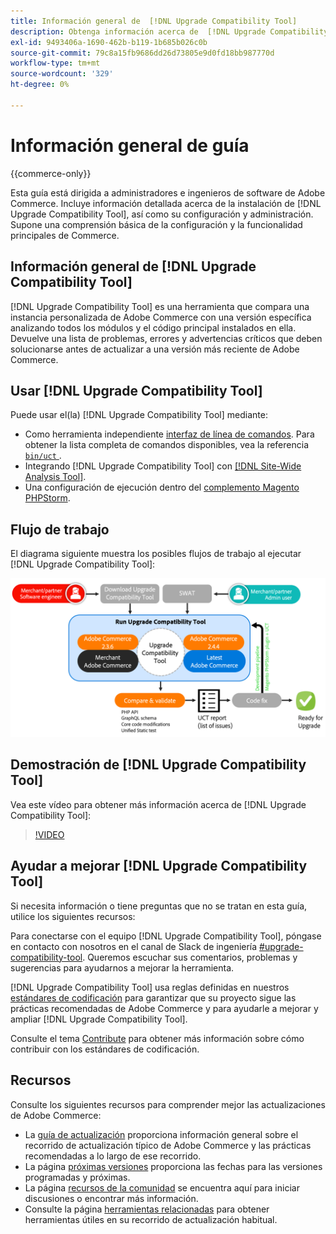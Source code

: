 ```yaml
---
title: Información general de  [!DNL Upgrade Compatibility Tool]
description: Obtenga información acerca de  [!DNL Upgrade Compatibility Tool]  y cómo puede ayudarle con su proyecto de Adobe Commerce.
exl-id: 9493406a-1690-462b-b119-1b685b026c0b
source-git-commit: 79c8a15fb9686dd26d73805e9d0fd18bb987770d
workflow-type: tm+mt
source-wordcount: '329'
ht-degree: 0%

---
```


# Información general de guía

{{commerce-only}}

Esta guía está dirigida a administradores e ingenieros de software de Adobe Commerce. Incluye información detallada acerca de la instalación de [!DNL Upgrade Compatibility Tool], así como su configuración y administración. Supone una comprensión básica de la configuración y la funcionalidad principales de Commerce.

## Información general de [!DNL Upgrade Compatibility Tool]

[!DNL Upgrade Compatibility Tool] es una herramienta que compara una instancia personalizada de Adobe Commerce con una versión específica analizando todos los módulos y el código principal instalados en ella. Devuelve una lista de problemas, errores y advertencias críticos que deben solucionarse antes de actualizar a una versión más reciente de Adobe Commerce.

## Usar [!DNL Upgrade Compatibility Tool]

Puede usar el(la) [!DNL Upgrade Compatibility Tool] mediante:

- Como herramienta independiente [interfaz de línea de comandos](../upgrade-compatibility-tool/run.md). Para obtener la lista completa de comandos disponibles, vea la referencia [`bin/uct` ](../../tools/reference/uct.md).
- Integrando [!DNL Upgrade Compatibility Tool] con [[!DNL Site-Wide Analysis Tool]](../upgrade-compatibility-tool/integrate-analysis-tool.md).
- Una configuración de ejecución dentro del [complemento Magento PHPStorm](../upgrade-compatibility-tool/run-configuration-phpstorm-plugin.md).

## Flujo de trabajo

El diagrama siguiente muestra los posibles flujos de trabajo al ejecutar [!DNL Upgrade Compatibility Tool]:

![[!DNL Upgrade Compatibility Tool] diagrama](../../assets/upgrade-guide/uct-diagram-v5.png)

## Demostración de [!DNL Upgrade Compatibility Tool]

Vea este vídeo para obtener más información acerca de [!DNL Upgrade Compatibility Tool]:

>[!VIDEO](https://video.tv.adobe.com/v/344382?quality=12&captions=spa)

## Ayudar a mejorar [!DNL Upgrade Compatibility Tool]

Si necesita información o tiene preguntas que no se tratan en esta guía, utilice los siguientes recursos:

Para conectarse con el equipo [!DNL Upgrade Compatibility Tool], póngase en contacto con nosotros en el canal de Slack de ingeniería [#upgrade-compatibility-tool](https://magentocommeng.slack.com/archives/C019Y143U9F). Queremos escuchar sus comentarios, problemas y sugerencias para ayudarnos a mejorar la herramienta.

[!DNL Upgrade Compatibility Tool] usa reglas definidas en nuestros [estándares de codificación](https://developer.adobe.com/commerce/php/coding-standards/) para garantizar que su proyecto sigue las prácticas recomendadas de Adobe Commerce y para ayudarle a mejorar y ampliar [!DNL Upgrade Compatibility Tool].

Consulte el tema [Contribute](https://developer.adobe.com/commerce/php/coding-standards/contributing/) para obtener más información sobre cómo contribuir con los estándares de codificación.

## Recursos

Consulte los siguientes recursos para comprender mejor las actualizaciones de Adobe Commerce:

- La [guía de actualización](../overview.md) proporciona información general sobre el recorrido de actualización típico de Adobe Commerce y las prácticas recomendadas a lo largo de ese recorrido.
- La página [próximas versiones](https://experienceleague.adobe.com/es/docs/commerce-operations/release/planning/schedule) proporciona las fechas para las versiones programadas y próximas.
- La página [recursos de la comunidad](https://developer.adobe.com/commerce/contributor/community/) se encuentra aquí para iniciar discusiones o encontrar más información.
- Consulte la página [herramientas relacionadas](../upgrade-compatibility-tool/related-tools.md) para obtener herramientas útiles en su recorrido de actualización habitual.
